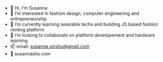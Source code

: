 - 👋 Hi, I’m Susanna
- 👀 I’m interested in fashion design, computer engineering and entrepreneurship
- 🌱 I’m currently learning wearable techs and building JS based fashion renting platform
- 💞️ I’m looking to collaborate on platform developement and hardware learning
- 📫 email: susanna.xinshu@gmail.com
- 🌸 susannashu.com

<!---
SusannaShu/SusannaShu is a ✨ special ✨ repository because its `README.md` (this file) appears on your GitHub profile.
You can click the Preview link to take a look at your changes.
--->
